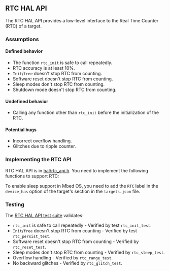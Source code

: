 ## RTC HAL API

The RTC HAL API provides a low-level interface to the Real Time Counter (RTC) of a target.

### Assumptions

#### Defined behavior

- The function `rtc_init` is safe to call repeatedly.
- RTC accuracy is at least 10%.
- `Init`/`free` doesn't stop RTC from counting.
- Software reset doesn't stop RTC from counting.
- Sleep modes don't stop RTC from counting.
- Shutdown mode doesn't stop RTC from counting.

#### Undefined behavior

- Calling any function other than `rtc_init` before the initialization of the RTC.

#### Potential bugs

- Incorrect overflow handling.
- Glitches due to ripple counter.

### Implementing the RTC API

RTC HAL API is in [hal/rtc_api.h](). You need to implement the following functions to support RTC:

To enable sleep support in Mbed OS, you need to add the `RTC` label in the `device_has` option of the target's section in the `targets.json` file.

### Testing

The [RTC HAL API test suite]() validates:

- `rtc_init` is safe to call repeatedly - Verified by test `rtc_init_test`.
- `Init`/`free` doesn't stop RTC from counting - Verified by test `rtc_persist_test`.
- Software reset doesn't stop RTC from counting - Verified by `rtc_reset_test`.
- Sleep modes don't stop RTC from counting - Verified by `rtc_sleep_test`.
- Overflow handling - Verified by `rtc_range_test`.
- No backward glitches - Verified by `rtc_glitch_test`.
